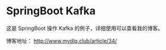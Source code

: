 # SpringBoot Kafka

这是 SpringBoot 操作 Kafka 的例子，详细使用可以查看我的博客。

博客地址： http://www.mydlq.club/article/34/